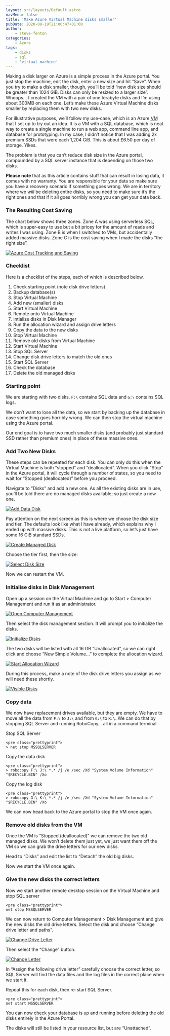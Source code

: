 ```yaml
---
layout: src/layouts/Default.astro
navMenu: false
title: 'Make Azure Virtual Machine disks smaller'
pubDate: 2020-08-19T21:00:47+01:00
author:
    - steve-fenton
categories:
    - Azure
tags:
    - disks
    - sql
    - 'virtual machine'
---
```


Making a disk larger on Azure is a simple process in the Azure portal. You just stop the machine, edit the disk, enter a new size and hit “Save”. When you try to make a disk smaller, though, you’ll be told “new disk size should be greater than 1024 GiB. Disks can only be resized to a larger size”. Whoops… I created the VM with a pair of one terabyte disks and I’m using about 300MB on each one. Let’s make these Azure Virtual Machine disks smaller by replacing them with two new disks.

For illustrative purposes, we’ll follow my use-case, which is an Azure <abbr title="Virtual Machine">VM</abbr> that I set up to try out an idea. It is a VM with a SQL database, which is neat way to create a single machine to run a web app, command line app, and database for prototyping. In my case, I didn’t notice that I was adding 2x premium SSDs that were each 1,204 GiB. This is about £6.50 per day of storage. Yikes.

The problem is that you can’t reduce disk size in the Azure portal, compounded by a SQL server instance that is depending on those two disks.

**Please note** that as this article contains stuff that can result in losing data, it comes with no warranty. You are responsible for your data so make sure you have a recovery scenario if something goes wrong. We are in territory where we *will* be deleting entire disks, so you need to make sure it’s the right ones and that if it all goes horribly wrong you can get your data back.

### The Resulting Cost Saving

The chart below shows three zones. Zone A was using serverless SQL, which is super-easy to use but a bit pricey for the amount of reads and writes I was using. Zone B is when I switched to VMs, but accidentally added massive disks. Zone C is the cost saving when I made the disks “the right size”.

[![Azure Cost Tracking and Saving](https://www.stevefenton.co.uk/wp-content/uploads/2020/08/azure-cost-saving-1024x269.png)](https://www.stevefenton.co.uk/2020/08/make-azure-virtual-machine-disks-smaller/azure-cost-saving/)

### Checklist

Here is a checklist of the steps, each of which is described below.

1. Check starting point (note disk drive letters)
2. Backup database(s)
3. Stop Virtual Machine
4. Add new (smaller) disks
5. Start Virtual Machine
6. Remote onto Virtual Machine
7. Intialize disks in Disk Manager
8. Run the allocation wizard and assign drive letters
9. Copy the data to the new disks
10. Stop Virtual Machine
11. Remove old disks from Virtual Machine
12. Start Virtual Machine
13. Stop SQL Server
14. Change disk drive letters to match the old ones
15. Start SQL Server
16. Check the database
17. Delete the old managed disks

### Starting point

We are starting with two disks. `F:\` contains SQL data and `G:\` contains SQL logs.

We don’t want to lose all the data, so we start by backing up the database in case something goes horribly wrong. We can then stop the virtual machine using the Azure portal.

Our end goal is to have two much smaller disks (and probably just standard SSD rather than premium ones) in place of these massive ones.

### Add Two New Disks

These steps can be repeated for each disk. You can only do this when the Virtual Machine is both “stopped” and “deallocated”. When you click “Stop” in the Azure portal, it will cycle through a number of states, so you need to wait for “Stopped (deallocated)” before you proceed.

Navigate to “Disks” and add a new one. As all the existing disks are in use, you’ll be told there are no managed disks available; so just create a new one.

[![Add Data Disk](https://www.stevefenton.co.uk/wp-content/uploads/2020/08/add-data-disk.jpg)](https://www.stevefenton.co.uk/2020/08/make-azure-virtual-machine-disks-smaller/add-data-disk/)

Pay attention on the next screen as this is where we choose the disk size and tier. The defaults look like what I have already, which explains why I ended up with massive disks. This is not a live platform, so let’s just have some 16 GiB standard SSDs.

[![Create Managed Disk](https://www.stevefenton.co.uk/wp-content/uploads/2020/08/create-managed-disk.jpg)](https://www.stevefenton.co.uk/2020/08/make-azure-virtual-machine-disks-smaller/create-managed-disk/)

Choose the tier first, then the size:

[![Select Disk Size](https://www.stevefenton.co.uk/wp-content/uploads/2020/08/select-disk-size.jpg)](https://www.stevefenton.co.uk/2020/08/make-azure-virtual-machine-disks-smaller/select-disk-size/)

Now we can restart the VM.

### Initialise disks in Disk Management

Open up a session on the Virtual Machine and go to Start &gt; Computer Management and run it as an administrator.

[![Open Computer Management](https://www.stevefenton.co.uk/wp-content/uploads/2020/08/run-computer-management-as-administrator.jpg)](https://www.stevefenton.co.uk/2020/08/make-azure-virtual-machine-disks-smaller/run-computer-management-as-administrator/)

Then select the disk management section. It will prompt you to initialize the disks.

[![Initialize Disks](https://www.stevefenton.co.uk/wp-content/uploads/2020/08/initialize-disks-in-disk-management-1024x813.jpg)](https://www.stevefenton.co.uk/2020/08/make-azure-virtual-machine-disks-smaller/initialize-disks-in-disk-management/)

The two disks will be listed with all 16 GB “Unallocated”, so we can right click and choose “New Simple Volume…” to complete the allocation wizard.

[![Start Allocation Wizard](https://www.stevefenton.co.uk/wp-content/uploads/2020/08/initialize-disks-new-simple-volume-1024x401.jpg)](https://www.stevefenton.co.uk/2020/08/make-azure-virtual-machine-disks-smaller/initialize-disks-new-simple-volume/)

During this process, make a note of the disk drive letters you assign as we will need these shortly.

[![Visible Disks](https://www.stevefenton.co.uk/wp-content/uploads/2020/08/initialize-disks-visible-disks.jpg)](https://www.stevefenton.co.uk/2020/08/make-azure-virtual-machine-disks-smaller/initialize-disks-visible-disks/)

### Copy data

We now have replacement drives available, but they are empty. We have to move all the data from `F:\` to `J:\` and from `G:\` to `K:\`. We can do that by stopping SQL Server and running RoboCopy… all in a command terminal.

Stop SQL Server

```
<pre class="prettyprint">
> net stop MSSQLSERVER
```
Copy the data disk

```
<pre class="prettyprint">
> robocopy F:\ J:\ *.* /j /e /sec /Xd "System Volume Information" "$RECYCLE.BIN" /Xo
```
Copy the log disk

```
<pre class="prettyprint">
> robocopy G:\ K:\ *.* /j /e /sec /Xd "System Volume Information" "$RECYCLE.BIN" /Xo
```
We can now head back to the Azure portal to stop the VM once again.

### Remove old disks from the VM

Once the VM is “Stopped (deallocated)” we can remove the two old managed disks. We won’t delete them just yet, we just want them off the VM so we can grab the drive letters for our new disks.

Head to “Disks” and edit the list to “Detach” the old big disks.

Now we start the VM once again.

### Give the new disks the correct letters

Now we start another remote desktop session on the Virtual Machine and stop SQL server

```
<pre class="prettyprint">
net stop MSSQLSERVER
```
We can now return to Computer Management &gt; Disk Management and give the new disks the old drive letters. Select the disk and choose “Change drive letter and paths”.

[![Change Drive Letter](https://www.stevefenton.co.uk/wp-content/uploads/2020/08/change-drive-letter-and-paths-1024x445.jpg)](https://www.stevefenton.co.uk/2020/08/make-azure-virtual-machine-disks-smaller/change-drive-letter-and-paths/)

Then select the “Change” button.

[![Change Letter](https://www.stevefenton.co.uk/wp-content/uploads/2020/08/change-drive-letter-and-paths-change.jpg)](https://www.stevefenton.co.uk/2020/08/make-azure-virtual-machine-disks-smaller/change-drive-letter-and-paths-change/)

In “Assign the following drive letter” carefully choose the correct letter, so SQL Server will find the data files and the log files in the correct place when we start it.

Repeat this for each disk, then re-start SQL Server.

```
<pre class="prettyprint">
net start MSSQLSERVER
```
You can now check your database is up and running before deleting the old disks entirely in the Azure Portal.

The disks will still be listed in your resource list, but are “Unattached”.